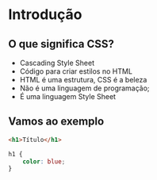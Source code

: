 # Introdução

## O que significa CSS?

* Cascading Style Sheet
* Código para criar estilos no HTML
* HTML é uma estrutura, CSS é a beleza
* Não é uma linguagem de programação;
* É uma linguagem Style Sheet

## Vamos ao exemplo

```html
<h1>Título</h1>

```

```css
h1 {
    color: blue;
}
```